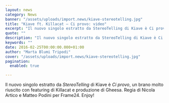 ```yaml
---
layout: news
category: News
banner: "/assets/uploads/import.news/kiave-stereotelling.jpg"
title: "Kiave ft. Killacat – Ci provo: video"
excerpt: "Il nuovo singolo estratto da StereoTelling di Kiave è Ci provo, un brano molto riuscito con featuring di Killacat e produzione di Gheesa. Regia di Nicola Artico e Matteo Podini per Frame24. Enjoy!"
quote: ""
description: "Il nuovo singolo estratto da StereoTelling di Kiave è Ci provo, un brano molto riuscito con featuring di Killacat e produzione di Gheesa. Regia di Nicola Artico e Matteo Podini per Frame24. Enjoy!"
keywords: ""
date: 2016-02-25T00:00:00.000+01:00
author: "Marta Blumi Tripodi"
cover: "/assets/uploads/import.news/kiave-stereotelling.jpg"
pagination:
  enabled: true

---
```


Il nuovo singolo estratto da _StereoTelling_ di Kiave è _Ci provo_, un brano molto riuscito con featuring di Killacat e produzione di Gheesa. Regia di Nicola Artico e Matteo Podini per Frame24\. Enjoy!